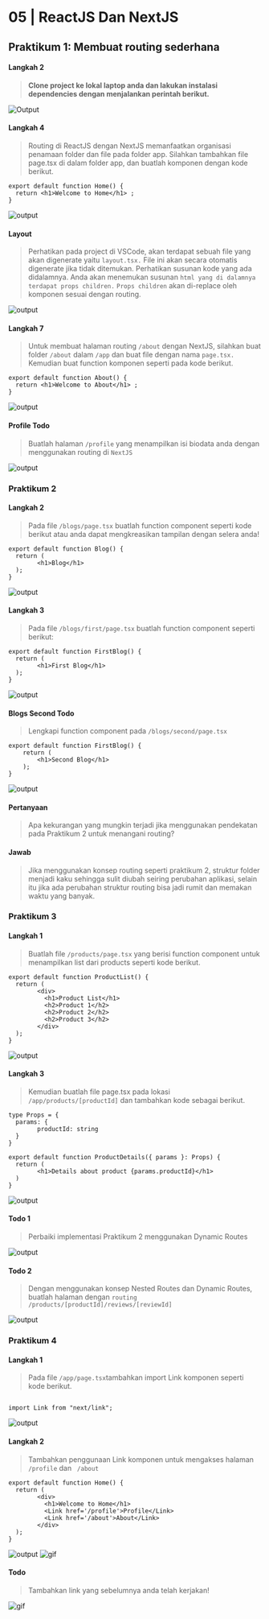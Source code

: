 # 05 | ReactJS Dan NextJS

## Praktikum 1: Membuat routing sederhana

#### Langkah 2
>**Clone project ke lokal laptop anda dan lakukan instalasi dependencies dengan menjalankan perintah berikut.**

![Output](docs/image/L2P1.png)

#### Langkah 4

>Routing di ReactJS dengan NextJS memanfaatkan organisasi penamaan folder dan file pada folder app. Silahkan tambahkan file page.tsx di dalam folder app, dan buatlah komponen dengan kode berikut.

```tsx
export default function Home() {
  return <h1>Welcome to Home</h1> ;
}
```

![output](docs/image/L4P1.png)

#### Layout 
> Perhatikan pada project di VSCode, akan terdapat sebuah file yang akan digenerate yaitu `layout.tsx.` File ini akan secara otomatis digenerate jika tidak ditemukan. Perhatikan susunan kode yang ada didalamnya. Anda akan menemukan susunan `html yang di dalamnya terdapat props children.` `Props children` akan di-replace oleh komponen sesuai dengan routing.

![output](docs/image/Layout.png)

#### Langkah 7 
> Untuk membuat halaman routing `/about` dengan NextJS, silahkan buat folder `/about` dalam `/app` dan buat file dengan nama `page.tsx. `Kemudian buat function komponen seperti pada kode berikut.

```tsx
export default function About() {
  return <h1>Welcome to About</h1> ;
}
```
![output](docs/image/L7P1.png)

#### Profile **Todo**
 >Buatlah halaman `/profile` yang menampilkan isi biodata anda dengan menggunakan routing di `NextJS`

 ![output](docs/image/ProfileTodoP1.png)


### Praktikum 2 

#### Langkah 2
>Pada file `/blogs/page.tsx` buatlah function component seperti kode berikut atau anda dapat mengkreasikan tampilan dengan selera anda!

```tsx
export default function Blog() {
  return (
        <h1>Blog</h1>
  );
}
```

![output](docs/image/L2P2.png)

#### Langkah 3 
>Pada file `/blogs/first/page.tsx` buatlah function component seperti berikut:

```tsx
export default function FirstBlog() {
  return (
        <h1>First Blog</h1>
  );
}
```

![output](docs/image/L3P2.png)

#### Blogs Second **Todo**

> Lengkapi function component pada `/blogs/second/page.tsx`

```tsx
export default function FirstBlog() {
    return (
        <h1>Second Blog</h1>
    );
}
```

![output](docs/image/BlogsSecondTodo.png)

#### **Pertanyaan**
>Apa kekurangan yang mungkin terjadi jika menggunakan pendekatan pada Praktikum 2 untuk menangani routing?

#### **Jawab**
>Jika menggunakan konsep routing seperti praktikum 2, struktur folder menjadi kaku sehingga sulit diubah seiring perubahan aplikasi, selain itu jika ada perubahan struktur routing bisa jadi rumit dan memakan waktu yang banyak.


### Praktikum 3

#### Langkah 1

>Buatlah file `/products/page.tsx` yang berisi function component untuk menampilkan list dari products seperti kode berikut.

```tsx
export default function ProductList() {
  return (
        <div>
          <h1>Product List</h1>
          <h2>Product 1</h2>
          <h2>Product 2</h2>
          <h2>Product 3</h2>
        </div>
  );
}
```
![output](docs/image/L1P3.png)

#### Langkah 3

>Kemudian buatlah file page.tsx pada lokasi `/app/products/[productId]` dan tambahkan kode sebagai berikut.

```tsx
type Props = {
  params: {
        productId: string
  }
}

export default function ProductDetails({ params }: Props) {
  return (
        <h1>Details about product {params.productId}</h1>
  )
}
```
![output](docs/image/L3P3.png)

#### **Todo** 1

>Perbaiki implementasi Praktikum 2 menggunakan Dynamic Routes

![output](docs/image/P3Todo1.gif)

#### **Todo** 2

>Dengan menggunakan konsep Nested Routes dan Dynamic Routes, buatlah halaman dengan `routing /products/[productId]/reviews/[reviewId]`

![output](docs/image/P3Todo2.gif)

### Praktikum 4

#### Langkah 1

>Pada file `/app/page.tsx`tambahkan import Link komponen seperti kode berikut.

```tsx

import Link from "next/link";

```
![output](docs/image/L1P4.png)

#### Langkah 2

>Tambahkan penggunaan Link komponen untuk mengakses halaman `/profile` dan ` /about`

```tsx
export default function Home() {
  return (
        <div>
          <h1>Welcome to Home</h1>
          <Link href='/profile'>Profile</Link>
          <Link href='/about'>About</Link>
        </div>
  );
}
```
![output](docs/image/L2P4.png)
![gif](docs/image/L2P4.gif)

#### **Todo** 

>Tambahkan link yang sebelumnya anda telah kerjakan!

![gif](docs/image/P4Todo.gif)

